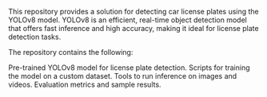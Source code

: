 This repository provides a solution for detecting car license plates using the YOLOv8 model. YOLOv8 is an efficient, real-time object detection model that offers fast inference and high accuracy, making it ideal for license plate detection tasks.

The repository contains the following:

Pre-trained YOLOv8 model for license plate detection.
Scripts for training the model on a custom dataset.
Tools to run inference on images and videos.
Evaluation metrics and sample results.
